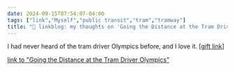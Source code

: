 ```yaml
---
date: 2024-09-15T07:54:07-04:00
tags: ["link","Myself","public transit","tram","tramway"]
title: "🔗 linkblog: my thoughts on 'Going the Distance at the Tram Driver Olympics'"
---
```

I had never heard of the tram driver Olympics before, and I love it. [[gift link](https://www.nytimes.com/2024/09/15/world/europe/tramdriver-competition-frankfurt-tram.html?unlocked_article_code=1.K04.221Z.pq9wvY1hNfne&smid=url-share)]

[link to "Going the Distance at the Tram Driver Olympics"](https://www.nytimes.com/2024/09/15/world/europe/tramdriver-competition-frankfurt-tram.html)